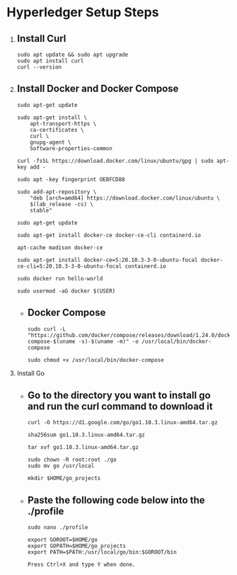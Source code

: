 # Hyperledger Setup Steps

1.  Install Curl
    -   
        sudo apt update && sudo apt upgrade
        sudo apt install curl
        curl --version
2.  Install Docker and Docker Compose
    -   
        sudo apt-get update

        sudo apt-get install \
            apt-transport-https \
            ca-certificates \
            curl \
            gnupg-agent \
            Software-properties-common

        curl -fsSL https://download.docker.com/linux/ubuntu/gpg | sudo apt-key add -

        sudo apt -key fingerprint OEBFCD88

        sudo add-apt-repository \
            "deb [arch=amd64] https://download.docker.com/linux/ubuntu \
            $(lab_release -cs) \
            stable"
        
        sudo apt-get update

        sudo apt-get install docker-ce docker-ce-cli containerd.io

        apt-cache madison docker-ce

        sudo apt-get install docker-ce=5:20.10.3-3-0-ubuntu-focal docker-ce-cli=5:20.10.3-3-0-ubuntu-focal containerd.io
        
        sudo docker run hello-world

        sudo usermod -aG docker $(USER)
    -   Docker Compose 
        -   
            sudo curl -L "https://github.com/docker/compose/releases/download/1.24.0/docker-compose-$(uname -s)-$(uname -m)" -o /usr/local/bin/docker-compose

            sudo chmod +x /usr/local/bin/docker-compose

        <LOGOUT AND RELOGIN AT THIS STEP>
3.  Install Go
    -   Go to the directory you want to install go and run the curl command to download it
        -   
            curl -O https://d1.google.com/go/go1.10.3.linux-amd64.tar.gz

            sha256sum go1.10.3.linux-amd64.tar.gz

            tar xvf go1.10.3.linux-amd64.tar.gz

            sudo chown -R root:root ./go
            sudo mv go /usr/local

            mkdir $HOME/go_projects

    -   Paste the following code below into the ./profile 
        -   
            sudo nano ./profile

            export GOROOT=$HOME/go
            export GOPATH=$HOME/go_projects
            export PATH=$PATH:/usr/local/go/bin:$GOROOT/bin

            Press Ctrl+X and type Y when done.





